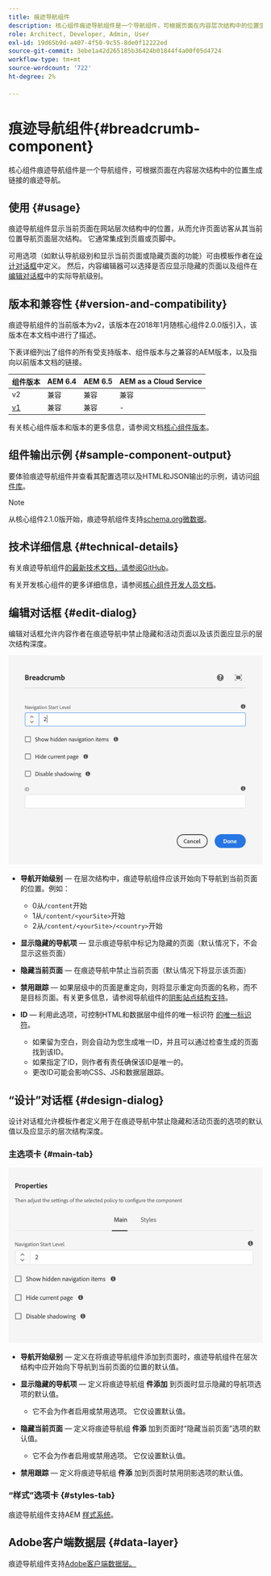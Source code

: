 ```yaml
---
title: 痕迹导航组件
description: 核心组件痕迹导航组件是一个导航组件，可根据页面在内容层次结构中的位置生成链接的痕迹导航。
role: Architect, Developer, Admin, User
exl-id: 19d65b9d-a407-4f50-9c55-8de0f12222ed
source-git-commit: 3ebe1a42d265185b36424b01844f4a00f05d4724
workflow-type: tm+mt
source-wordcount: '722'
ht-degree: 2%

---
```


# 痕迹导航组件{#breadcrumb-component}

核心组件痕迹导航组件是一个导航组件，可根据页面在内容层次结构中的位置生成链接的痕迹导航。

## 使用 {#usage}

痕迹导航组件显示当前页面在网站层次结构中的位置，从而允许页面访客从其当前位置导航页面层次结构。 它通常集成到页眉或页脚中。

可用选项（如默认导航级别和显示当前页面或隐藏页面的功能）可由模板作者在[设计对话框](#design-dialog)中定义。 然后，内容编辑器可以选择是否应显示隐藏的页面以及组件在[编辑对话框](#edit-dialog)中的实际导航级别。

## 版本和兼容性 {#version-and-compatibility}

痕迹导航组件的当前版本为v2，该版本在2018年1月随核心组件2.0.0版引入，该版本在本文档中进行了描述。

下表详细列出了组件的所有受支持版本、组件版本与之兼容的AEM版本，以及指向以前版本文档的链接。

| 组件版本 | AEM 6.4 | AEM 6.5 | AEM as a Cloud Service |
|--- | --- |--- |---|
| v2 | 兼容 | 兼容 | 兼容 |
| [v1](v1/breadcrumb-v1.md) | 兼容 | 兼容 | - |

有关核心组件版本和版本的更多信息，请参阅文档[核心组件版本](/help/versions.md)。

## 组件输出示例 {#sample-component-output}

要体验痕迹导航组件并查看其配置选项以及HTML和JSON输出的示例，请访问[组件库](https://adobe.com/go/aem_cmp_library_breadcrumb)。

>[!NOTE]
>
>从核心组件2.1.0版开始，痕迹导航组件支持[schema.org微数据](https://schema.org/BreadcrumbList)。

## 技术详细信息 {#technical-details}

有关痕迹导航组件[的最新技术文档，请参阅GitHub](https://adobe.com/go/aem_cmp_tech_breadcrumb_v2)。

有关开发核心组件的更多详细信息，请参阅[核心组件开发人员文档](/help/developing/overview.md)。

## 编辑对话框 {#edit-dialog}

编辑对话框允许内容作者在痕迹导航中禁止隐藏和活动页面以及该页面应显示的层次结构深度。

![痕迹导航组件编辑对话框](/help/assets/breadcrumb-edit.png)

* **导航开始级别**  — 在层次结构中，痕迹导航组件应该开始向下导航到当前页面的位置。例如：

   * 0从`/content`开始
   * 1从`/content/<yourSite>`开始
   * 2从`/content/<yourSite>/<country>`开始

* **显示隐藏的导航项**  — 显示痕迹导航中标记为隐藏的页面（默认情况下，不会显示这些页面）
* **隐藏当前页面**  — 在痕迹导航中禁止当前页面（默认情况下将显示该页面）
* **禁用跟踪**  — 如果层级中的页面是重定向，则将显示重定向页面的名称，而不是目标页面。有关更多信息，请参阅导航组件的[阴影站点结构支持](navigation.md#shadow-structure)。
* **ID**  — 利用此选项，可控制HTML和数据层中组件的唯一标识符 [的唯一标识符](/help/developing/data-layer/overview.md)。
   * 如果留为空白，则会自动为您生成唯一ID，并且可以通过检查生成的页面找到该ID。
   * 如果指定了ID，则作者有责任确保该ID是唯一的。
   * 更改ID可能会影响CSS、JS和数据层跟踪。

## “设计”对话框 {#design-dialog}

设计对话框允许模板作者定义用于在痕迹导航中禁止隐藏和活动页面的选项的默认值以及应显示的层次结构深度。

### 主选项卡 {#main-tab}

![](/help/assets/breadcrumb-design.png)

* **导航开始级别**  — 定义在将痕迹导航组件添加到页面时，痕迹导航组件在层次结构中应开始向下导航到当前页面的位置的默认值。
* **显示隐藏的导航项**  — 定义将痕迹导航组 **件添加** 到页面时显示隐藏的导航项选项的默认值。

   * 它不会为作者启用或禁用选项。 它仅设置默认值。

* **隐藏当前页面** — 定义将痕迹导航组 **件添** 加到页面时“隐藏当前页面”选项的默认值。

   * 它不会为作者启用或禁用选项。 它仅设置默认值。

* **禁用跟踪**  — 定义将痕迹导航组 **件添** 加到页面时禁用阴影选项的默认值。

### “样式”选项卡 {#styles-tab}

痕迹导航组件支持AEM [样式系统](/help/get-started/authoring.md#component-styling)。

## Adobe客户端数据层 {#data-layer}

痕迹导航组件支持[Adobe客户端数据层。](/help/developing/data-layer/overview.md)
